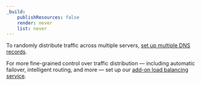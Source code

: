```yaml
---
_build:
    publishResources: false
    render: never
    list: never
---
```


To randomly distribute traffic across multiple servers, [set up multiple DNS records](/dns/manage-dns-records/how-to/dns-load-balancing/).

For more fine-grained control over traffic distribution — including automatic failover, intelligent routing, and more — set up our [add-on load balancing service](/load-balancing/).
